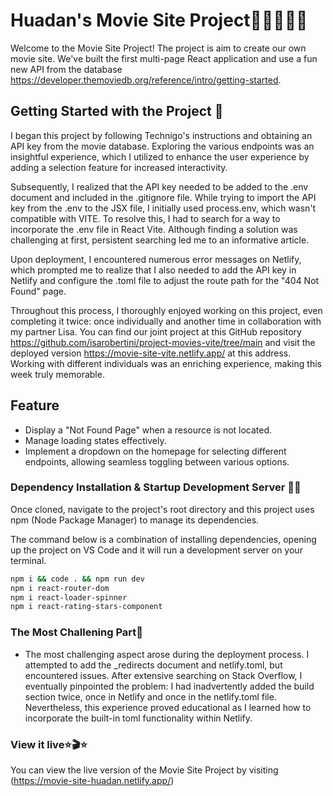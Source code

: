 # Huadan's Movie Site Project🍿🍿🍿🍿🍿
Welcome to the Movie Site Project! The project is aim to create our own movie site. We've built the first multi-page React application and use a fun new API from the database https://developer.themoviedb.org/reference/intro/getting-started.

## Getting Started with the Project 🚌
I began this project by following Technigo's instructions and obtaining an API key from the movie database. Exploring the various endpoints was an insightful experience, which I utilized to enhance the user experience by adding a selection feature for increased interactivity.

Subsequently, I realized that the API key needed to be added to the .env document and included in the .gitignore file. While trying to import the API key from the .env to the JSX file, I initially used process.env, which wasn't compatible with VITE. To resolve this, I had to search for a way to incorporate the .env file in React Vite. Although finding a solution was challenging at first, persistent searching led me to an informative article.

Upon deployment, I encountered numerous error messages on Netlify, which prompted me to realize that I also needed to add the API key in Netlify and configure the .toml file to adjust the route path for the "404 Not Found" page.

Throughout this process, I thoroughly enjoyed working on this project, even completing it twice: once individually and another time in collaboration with my partner Lisa. You can find our joint project at this GitHub repository https://github.com/isarobertini/project-movies-vite/tree/main and visit the deployed version https://movie-site-vite.netlify.app/ at this address. Working with different individuals was an enriching experience, making this week truly memorable.

## Feature
- Display a "Not Found Page" when a resource is not located.
- Manage loading states effectively.
- Implement a dropdown on the homepage for selecting different endpoints, allowing seamless toggling between various options.
  

### Dependency Installation & Startup Development Server 👩‍💻
Once cloned, navigate to the project's root directory and this project uses npm (Node Package Manager) to manage its dependencies.

The command below is a combination of installing dependencies, opening up the project on VS Code and it will run a development server on your terminal.

```bash
npm i && code . && npm run dev
npm i react-router-dom
npm i react-loader-spinner
npm i react-rating-stars-component
```

### The Most Challening Part💪
- The most challenging aspect arose during the deployment process. I attempted to add the _redirects document and netlify.toml, but encountered issues. After extensive searching on Stack Overflow, I eventually pinpointed the problem: I had inadvertently added the build section twice, once in Netlify and once in the netlify.toml file. Nevertheless, this experience proved educational as I learned how to incorporate the built-in toml functionality within Netlify.


### View it live⭐️🎬⭐️
You can view the live version of the Movie Site Project by visiting (https://movie-site-huadan.netlify.app/)
